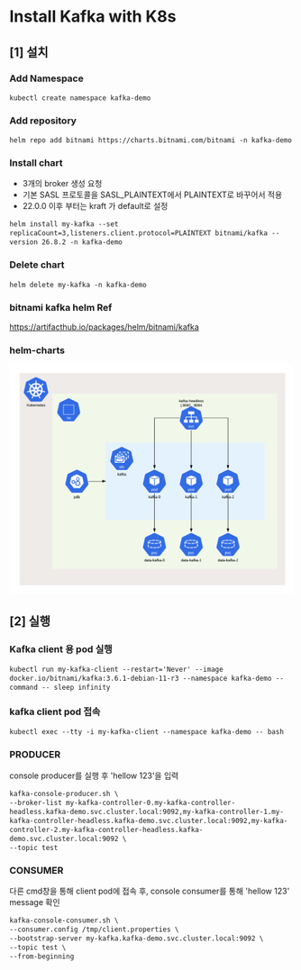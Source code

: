 # Install Kafka with K8s


## [1] 설치
### Add Namespace
```commandline
kubectl create namespace kafka-demo
```

### Add repository
```commandline
helm repo add bitnami https://charts.bitnami.com/bitnami -n kafka-demo
```

### Install chart
- 3개의 broker 생성 요청
- 기본 SASL 프로토콜을 SASL_PLAINTEXT에서 PLAINTEXT로 바꾸어서 적용
- 22.0.0 이후 부터는 kraft 가 default로 설정
```commandline
helm install my-kafka --set replicaCount=3,listeners.client.protocol=PLAINTEXT bitnami/kafka --version 26.8.2 -n kafka-demo
```

### Delete chart
```commandline
helm delete my-kafka -n kafka-demo
```

### bitnami kafka helm Ref
https://artifacthub.io/packages/helm/bitnami/kafka

### helm-charts
<img width="731" src="./img/kafka.png">



## [2] 실행
### Kafka client 용 pod 실행
```commandline
kubectl run my-kafka-client --restart='Never' --image docker.io/bitnami/kafka:3.6.1-debian-11-r3 --namespace kafka-demo --command -- sleep infinity
```

### kafka client pod 접속
```commandline
kubectl exec --tty -i my-kafka-client --namespace kafka-demo -- bash
```

### PRODUCER
console producer를 실행 후 'hellow 123'을 입력
```commandline
kafka-console-producer.sh \
--broker-list my-kafka-controller-0.my-kafka-controller-headless.kafka-demo.svc.cluster.local:9092,my-kafka-controller-1.my-kafka-controller-headless.kafka-demo.svc.cluster.local:9092,my-kafka-controller-2.my-kafka-controller-headless.kafka-demo.svc.cluster.local:9092 \
--topic test
```

### CONSUMER
다른 cmd창을 통해 client pod에 접속 후, console consumer를 통해 'hellow 123' message 확인
```commandline
kafka-console-consumer.sh \
--consumer.config /tmp/client.properties \
--bootstrap-server my-kafka.kafka-demo.svc.cluster.local:9092 \
--topic test \
--from-beginning
```

